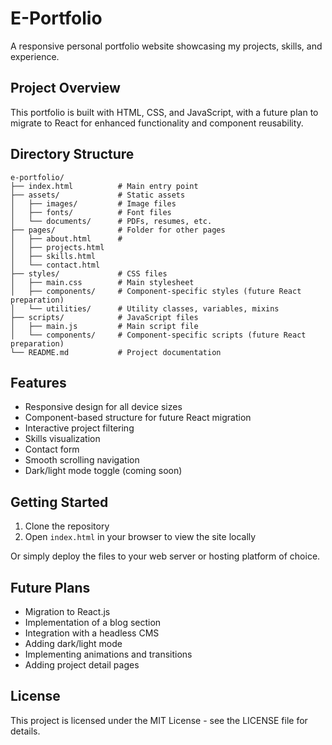 # E-Portfolio

A responsive personal portfolio website showcasing my projects, skills, and experience.

## Project Overview

This portfolio is built with HTML, CSS, and JavaScript, with a future plan to migrate to React for enhanced functionality and component reusability.

## Directory Structure

```
e-portfolio/
├── index.html          # Main entry point
├── assets/             # Static assets
│   ├── images/         # Image files
│   ├── fonts/          # Font files
│   └── documents/      # PDFs, resumes, etc.
├── pages/              # Folder for other pages
│   ├── about.html      #
│   ├── projects.html
│   ├── skills.html
│   └── contact.html
├── styles/             # CSS files
│   ├── main.css        # Main stylesheet
│   ├── components/     # Component-specific styles (future React preparation)
│   └── utilities/      # Utility classes, variables, mixins
├── scripts/            # JavaScript files
│   ├── main.js         # Main script file
│   └── components/     # Component-specific scripts (future React preparation)
└── README.md           # Project documentation
```

## Features

- Responsive design for all device sizes
- Component-based structure for future React migration
- Interactive project filtering
- Skills visualization
- Contact form
- Smooth scrolling navigation
- Dark/light mode toggle (coming soon)

## Getting Started

1. Clone the repository
2. Open `index.html` in your browser to view the site locally

Or simply deploy the files to your web server or hosting platform of choice.

## Future Plans

- Migration to React.js
- Implementation of a blog section
- Integration with a headless CMS
- Adding dark/light mode
- Implementing animations and transitions
- Adding project detail pages

## License

This project is licensed under the MIT License - see the LICENSE file for details.
